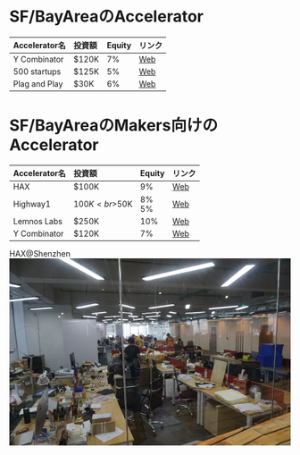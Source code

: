 # SF/BayAreaのAccelerator

|Accelerator名|投資額|Equity|リンク|
|:--|:--|:--|:--|
|Y Combinator|$120K|7%|[Web](https://www.ycombinator.com/)|
|500 startups|$125K|5%|[Web](http://500.co/accelerator/)|
|Plag and Play|$30K|6%|[Web](http://plugandplaytechcenter.com/startups/)|

# SF/BayAreaのMakers向けのAccelerator

|Accelerator名|投資額|Equity|リンク|
|:--|:--|:--|:--|
|HAX|$100K|9%|[Web](https://hax.co/)|
|Highway1|$100K<br>$50K|8%<br>5%|[Web](http://highway1.io/program/)|
|Lemnos Labs|$250K|10%|[Web](http://www.apoip.org/knowledge-base/hardware-accelerators/)|
|Y Combinator|$120K|7%|[Web](https://www.ycombinator.com/hardware/)|

HAX@Shenzhen
![](/img/hax.jpg)